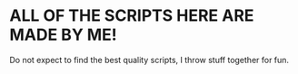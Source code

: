 # ALL OF THE SCRIPTS HERE ARE MADE BY ME!
Do not expect to find the best quality scripts, I throw stuff together for fun.
